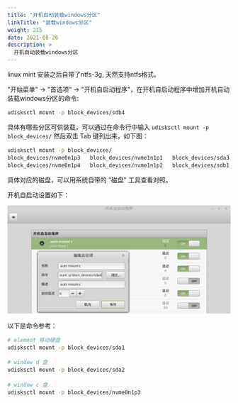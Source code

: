 ```yaml
---
title: "开机自动装载windows分区"
linkTitle: "装载windows分区"
weight: 215
date: 2021-08-26
description: >
  开机自动装载windows分区
---
```


linux mint 安装之后自带了ntfs-3g, 天然支持ntfs格式。

"开始菜单" -> "首选项" -> "开机自启动程序"，在开机自启动程序中增加开机自动装载windows分区的命令:

```bash
udisksctl mount -p block_devices/sdb4
```

具体有哪些分区可供装载，可以通过在命令行中输入 `udisksctl mount -p block_devices/` 然后双击 Tab 键列出来，如下图：

```bash
udisksctl mount -p block_devices/
block_devices/nvme0n1p3   block_devices/nvme1n1p1   block_devices/sda3 
block_devices/nvme0n1p4   block_devices/nvme1n1p2   block_devices/sdb1 
```

具体对应的磁盘，可以用系统自带的 "磁盘" 工具查看对照。

开机自启动设置如下：

![](images/auto_mount_ntfs.jpg)

以下是命令参考：

```bash
# element 移动硬盘
udisksctl mount -p block_devices/sda1

# window d 盘
udisksctl mount -p block_devices/sda2

# window c 盘
udisksctl mount -p block_devices/nvme0n1p3
```



